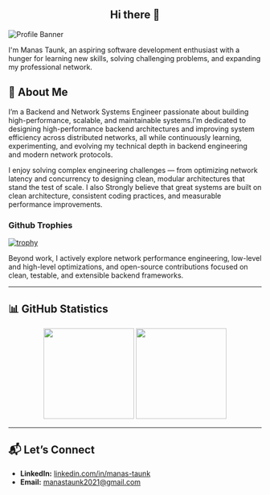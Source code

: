 <h2 align="center">  Hi there 👋 </h2>

![Profile Banner](https://capsule-render.vercel.app/api?type=waving&color=gradient&customColorList=6,11,20&height=200&width=500&section=header&text=Welcome%20to%20my%20GitHub&fontSize=40&fontColor=fff&animation=fadeIn)

I'm Manas Taunk, an aspiring software development enthusiast with a hunger for learning new skills, solving challenging problems, and expanding my professional network.

## 🧠 About Me

I’m a Backend and Network Systems Engineer passionate about building high-performance, scalable, and maintainable systems.I’m dedicated to designing high-performance backend architectures and improving system efficiency across distributed networks, all while continuously learning, experimenting, and evolving my technical depth in backend engineering and modern network protocols.

I enjoy solving complex engineering challenges — from optimizing network latency and concurrency to designing clean, modular architectures that stand the test of scale. I also Strongly believe that great systems are built on clean architecture, consistent coding practices, and measurable performance improvements.

### Github Trophies
[![trophy](https://github-profile-trophy.vercel.app/?username=man-007&theme=aura&no-frame=true&no-bg=true)](https://github.com/ryo-ma/github-profile-trophy)


Beyond work, I actively explore network performance engineering, low-level and high-level optimizations, and open-source contributions focused on clean, testable, and extensible backend frameworks.

---

## 📊 GitHub Statistics

<div align="center">

<img height="180em" src="https://github-readme-stats.vercel.app/api?username=man-007&show_icons=true&theme=tokyonight&hide_border=true&count_private=true&include_all_commits=true" />
<img height="180em" src="https://github-readme-stats.vercel.app/api/top-langs/?username=man-007&layout=compact&theme=tokyonight&hide_border=true" />

</div>

---

## 📬 Let’s Connect

- **LinkedIn:** [linkedin.com/in/manas-taunk](https://linkedin.com/in/manas-taunk)  
- **Email:** manastaunk2021@gmail.com
